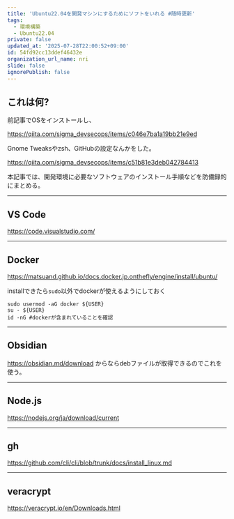 ```yaml
---
title: 'Ubuntu22.04を開発マシンにするためにソフトをいれる #随時更新'
tags:
  - 環境構築
  - Ubuntu22.04
private: false
updated_at: '2025-07-28T22:00:52+09:00'
id: 54fd92cc13ddef46432e
organization_url_name: nri
slide: false
ignorePublish: false
---
```

## これは何?

前記事でOSをインストールし、

https://qiita.com/sigma_devsecops/items/c046e7ba1a19bb21e9ed

Gnome Tweaksやzsh、GitHubの設定なんかをした。

https://qiita.com/sigma_devsecops/items/c51b81e3deb042784413

本記事では、開発環境に必要なソフトウェアのインストール手順などを防備録的にまとめる。

---

## VS Code

https://code.visualstudio.com/

---

## Docker

https://matsuand.github.io/docs.docker.jp.onthefly/engine/install/ubuntu/

installできたら`sudo`以外でdockerが使えるようにしておく

```shell
sudo usermod -aG docker ${USER}
su - ${USER}
id -nG #dockerが含まれていることを確認
```

---

## Obsidian

https://obsidian.md/download からならdebファイルが取得できるのでこれを使う。

---

## Node.js

https://nodejs.org/ja/download/current

---

## gh

https://github.com/cli/cli/blob/trunk/docs/install_linux.md

---

## veracrypt

https://veracrypt.io/en/Downloads.html

